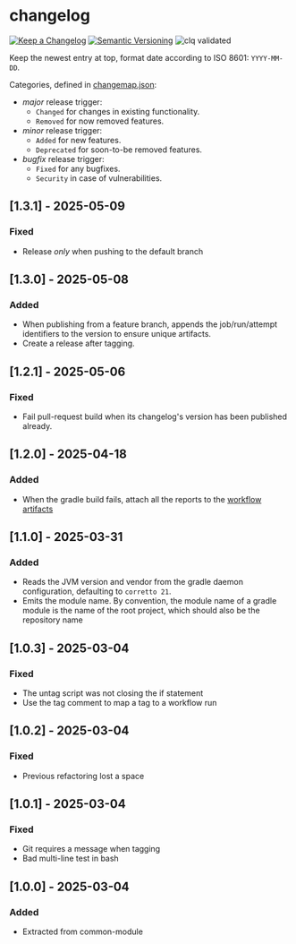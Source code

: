 # changelog

[![Keep a Changelog](https://img.shields.io/badge/Keep%20a%20Changelog-1.0.0-informational)](https://keepachangelog.com/en/1.0.0/)
[![Semantic Versioning](https://img.shields.io/badge/Sematic%20Versioning-2.0.0-informational)](https://semver.org/spec/v2.0.0.html)
![clq validated](https://img.shields.io/badge/clq-validated-success)

Keep the newest entry at top, format date according to ISO 8601: `YYYY-MM-DD`.

Categories, defined in [changemap.json](.github/clq/changemap.json):

- *major* release trigger:
  - `Changed` for changes in existing functionality.
  - `Removed` for now removed features.
- *minor* release trigger:
  - `Added` for new features.
  - `Deprecated` for soon-to-be removed features.
- *bugfix* release trigger:
  - `Fixed` for any bugfixes.
  - `Security` in case of vulnerabilities.

## [1.3.1] - 2025-05-09

### Fixed

- Release *only* when pushing to the default branch

## [1.3.0] - 2025-05-08

### Added

- When publishing from a feature branch, appends the job/run/attempt identifiers to the version to ensure unique artifacts.
- Create a release after tagging.

## [1.2.1] - 2025-05-06

### Fixed

- Fail pull-request build when its changelog's version has been published already.

## [1.2.0] - 2025-04-18

### Added

- When the gradle build fails, attach all the reports to the
  [workflow artifacts](https://docs.github.com/en/actions/writing-workflows/choosing-what-your-workflow-does/storing-and-sharing-data-from-a-workflow)

## [1.1.0] - 2025-03-31

### Added

- Reads the JVM version and vendor from the gradle daemon configuration, defaulting to `corretto 21`.
- Emits the module name. By convention, the module name of a gradle module is the name of the root project, which should also be the repository name

## [1.0.3] - 2025-03-04

### Fixed

- The untag script was not closing the if statement
- Use the tag comment to map a tag to a workflow run

## [1.0.2] - 2025-03-04

### Fixed

- Previous refactoring lost a space

## [1.0.1] - 2025-03-04

### Fixed

- Git requires a message when tagging
- Bad multi-line test in bash

## [1.0.0] - 2025-03-04

### Added

- Extracted from common-module
